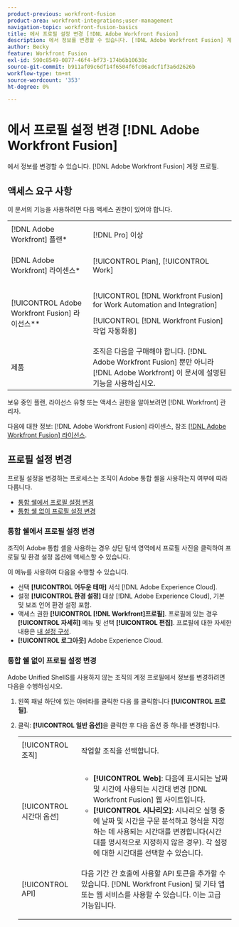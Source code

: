 ```yaml
---
product-previous: workfront-fusion
product-area: workfront-integrations;user-management
navigation-topic: workfront-fusion-basics
title: 에서 프로필 설정 변경 [!DNL Adobe Workfront Fusion]
description: 에서 정보를 변경할 수 있습니다. [!DNL Adobe Workfront Fusion] 계정 프로필.
author: Becky
feature: Workfront Fusion
exl-id: 590c8549-0877-46f4-bf73-174b6b10638c
source-git-commit: b911af09c6df14f6504f6fc06adcf1f3a6d2626b
workflow-type: tm+mt
source-wordcount: '353'
ht-degree: 0%

---
```


# 에서 프로필 설정 변경 [!DNL Adobe Workfront Fusion]

에서 정보를 변경할 수 있습니다. [!DNL Adobe Workfront Fusion] 계정 프로필.

## 액세스 요구 사항

이 문서의 기능을 사용하려면 다음 액세스 권한이 있어야 합니다.

<table style="table-layout:auto"> 
 <col> 
 <col> 
 <tbody> 
  <tr> 
    <td role="rowheader">[!DNL Adobe Workfront] 플랜*</td> 
   <td> <p>[!DNL Pro] 이상</p> </td> 
  </tr> 
  <tr data-mc-conditions=""> 
   <td role="rowheader">[!DNL Adobe Workfront] 라이센스*</td> 
   <td> <p>[!UICONTROL Plan], [!UICONTROL Work]</p> </td> 
  </tr> 
  <tr> 
   <td role="rowheader">[!UICONTROL Adobe Workfront Fusion] 라이선스**</td> 
   <td> <p>[!UICONTROL [!DNL Workfront Fusion] for Work Automation and Integration] </p><p>[!UICONTROL [!DNL Workfront Fusion] 작업 자동화용]</p>   </td> 
  </tr> 
  <tr> 
   <td role="rowheader">제품</td> 
   <td>조직은 다음을 구매해야 합니다. [!DNL Adobe Workfront Fusion] 뿐만 아니라 [!DNL Adobe Workfront] 이 문서에 설명된 기능을 사용하십시오.</td> 
  </tr> 
 </tbody> 
</table>

보유 중인 플랜, 라이선스 유형 또는 액세스 권한을 알아보려면 [!DNL Workfront] 관리자.

다음에 대한 정보: [!DNL Adobe Workfront Fusion] 라이센스, 참조 [[!DNL Adobe Workfront Fusion] 라이선스](../../workfront-fusion/get-started/license-automation-vs-integration.md).

## 프로필 설정 변경

프로필 설정을 변경하는 프로세스는 조직이 Adobe 통합 셸을 사용하는지 여부에 따라 다릅니다.

* [통합 쉘에서 프로필 설정 변경](#change-profile-settings-on-the-unified-shell)
* [통합 쉘 없이 프로필 설정 변경](#change-profile-settings-without-the-unified-shell)

### 통합 쉘에서 프로필 설정 변경

조직이 Adobe 통합 셸을 사용하는 경우 상단 탐색 영역에서 프로필 사진을 클릭하여 프로필 및 환경 설정 옵션에 액세스할 수 있습니다.

이 메뉴를 사용하여 다음을 수행할 수 있습니다.

* 선택 **[!UICONTROL 어두운 테마]** 서식 [!DNL Adobe Experience Cloud].
* 설정 **[!UICONTROL 환경 설정]** 대상 [!DNL Adobe Experience Cloud], 기본 및 보조 언어 환경 설정 포함.
* 액세스 권한 **[!UICONTROL [!DNL Workfront]프로필]**. 프로필에 있는 경우 **[!UICONTROL 자세히]** 메뉴 및 선택 **[!UICONTROL 편집]**. 프로필에 대한 자세한 내용은 [내 설정 구성](/help/quicksilver/workfront-basics/manage-your-account-and-profile/configuring-your-user-profile/configure-my-settings.md).
* **[!UICONTROL 로그아웃]** Adobe Experience Cloud.

### 통합 쉘 없이 프로필 설정 변경

Adobe Unified ShellS를 사용하지 않는 조직의 계정 프로필에서 정보를 변경하려면 다음을 수행하십시오.

1. 왼쪽 패널 하단에 있는 아바타를 클릭한 다음 를 클릭합니다 **[!UICONTROL 프로필]**.
1. 클릭: **[!UICONTROL 일반 옵션]**&#x200B;을 클릭한 후 다음 옵션 중 하나를 변경합니다.

   <table style="table-layout:auto"> 
    <col> 
    <col> 
    <tbody> 
     <tr> 
      <td role="rowheader">[!UICONTROL 조직]</td> 
      <td> <p>작업할 조직을 선택합니다.<br></p> </td> 
     </tr> 
     <tr> 
      <td role="rowheader">[!UICONTROL 시간대 옵션]</td> 
      <td> 
       <ul> 
        <li><strong>[!UICONTROL Web]</strong>: 다음에 표시되는 날짜 및 시간에 사용되는 시간대 변경 [!DNL Workfront Fusion] 웹 사이트입니다.</li> 
        <li><strong>[!UICONTROL 시나리오]</strong>: 시나리오 실행 중에 날짜 및 시간을 구문 분석하고 형식을 지정하는 데 사용되는 시간대를 변경합니다(시간대를 명시적으로 지정하지 않은 경우). 각 설정에 대한 시간대를 선택할 수 있습니다.</li> 
       </ul> </td> 
     </tr> 
     <tr data-mc-conditions=""> 
      <td role="rowheader">[!UICONTROL API]</td> 
      <td> <p>다음 기간 간 호출에 사용할 API 토큰을 추가할 수 있습니다. [!DNL Workfront Fusion] 및 기타 앱 또는 웹 서비스를 사용할 수 있습니다. 이는 고급 기능입니다.</p> </td> 
     </tr> 
    </tbody> 
   </table>
